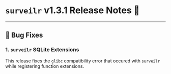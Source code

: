# `surveilr` v1.3.1 Release Notes 🎉

---

## 🚀 Bug Fixes

### 1. **`surveilr` SQLite Extensions**
This release fixes the `glibc` compatibility error that occured with `surveilr` while registering function extensions.